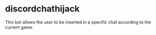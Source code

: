 # discordchathijack
This bot allows the user to be inserted in a specific chat according to the current game.
